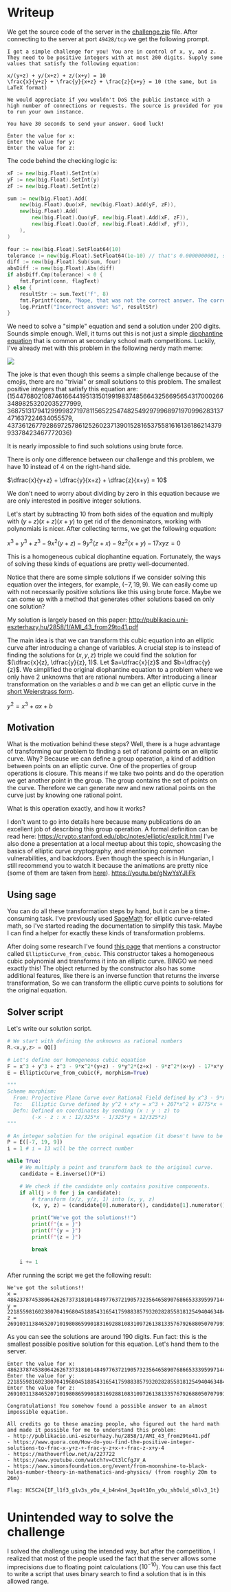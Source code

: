 # Writeup
We get the source code of the server in the [challenge.zip](files/challenge.zip) file. After connecting to the server at port `49428/tcp` we get the following prompt.

```
I got a simple challenge for you! You are in control of x, y, and z. They need to be positive integers with at most 200 digits. Supply some values that satisfy the following equation:

x/(y+z) + y/(x+z) + z/(x+y) = 10
\frac{x}{y+z} + \frac{y}{x+z} + \frac{z}{x+y} = 10 (the same, but in LaTeX format)

We would appreciate if you wouldn't DoS the public instance with a high number of connections or requests. The source is provided for you to run your own instance.

You have 30 seconds to send your answer. Good luck!

Enter the value for x: 
Enter the value for y: 
Enter the value for z: 
```

The code behind the checking logic is:
```go
xF := new(big.Float).SetInt(x)
yF := new(big.Float).SetInt(y)
zF := new(big.Float).SetInt(z)

sum := new(big.Float).Add(
    new(big.Float).Quo(xF, new(big.Float).Add(yF, zF)),
    new(big.Float).Add(
        new(big.Float).Quo(yF, new(big.Float).Add(xF, zF)),
        new(big.Float).Quo(zF, new(big.Float).Add(xF, yF)),
    ),
)

four := new(big.Float).SetFloat64(10)
tolerance := new(big.Float).SetFloat64(1e-10) // that's 0.0000000001, so should be okay
diff := new(big.Float).Sub(sum, four)
absDiff := new(big.Float).Abs(diff)
if absDiff.Cmp(tolerance) < 0 {
    fmt.Fprint(conn, flagText)
} else {
    resultStr := sum.Text('f', 8)
    fmt.Fprintf(conn, "Nope, that was not the correct answer. The correct answer was 10, but you supplied ~%s\n", resultStr)
    log.Printf("Incorrect answer: %s", resultStr)
}
```

We need to solve a "simple" equation and send a solution under 200 digits. Sounds simple enough.
Well, it turns out this is not just a simple [diophantine equation](https://en.wikipedia.org/wiki/Diophantine_equation) that is common at secondary school math competitions. Luckily, I've already met with this problem in the following nerdy math meme:

![](screenshots/banana.webp)

The joke is that even though this seems a simple challenge because of the emojis, there are no "trivial" or small solutions to this problem. The smallest positive integers that satisfy this equation are: (154476802108746166441951315019919837485664325669565431700026634898253202035277999, 36875131794129999827197811565225474825492979968971970996283137471637224634055579, 4373612677928697257861252602371390152816537558161613618621437993378423467772036)

It is nearly impossible to find such solutions using brute force. 

There is only one difference between our challenge and this problem, we have 10 instead of 4 on the right-hand side.

$\dfrac{x}{y+z} + \dfrac{y}{x+z} + \dfrac{z}{x+y} = 10$

We don't need to worry about dividing by zero in this equation because we are only interested in positive integer solutions.

Let's start by subtracting $10$ from both sides of the equation and multiply with $(y+z)(x+z)(x+y)$ to get rid of the denominators, working with polynomials is nicer. After collecting terms, we get the following equation:

$x^3 + y^3 + z^3 - 9x^2(y+z) - 9y^2(z+x) - 9z^2(x+y) - 17xyz = 0$

This is a homogeneous cubical diophantine equation. Fortunately, the ways of solving these kinds of equations are pretty well-documented.

Notice that there are some simple solutions if we consider solving this equation over the integers, for example, $(-7, 19, 9)$.
We can easily come up with not necessarily positive solutions like this using brute force.
Maybe we can come up with a method that generates other solutions based on only one solution?

My solution is largely based on this paper: http://publikacio.uni-eszterhazy.hu/2858/1/AMI_43_from29to41.pdf

The main idea is that we can transform this cubic equation into an elliptic curve after introducing a change of variables. A crucial step is to instead of finding the solutions for $(x, y, z)$ triple we could find the solution for $(\dfrac{x}{z}, \dfrac{y}{z}, 1)$. Let $a=\dfrac{x}{z}$ and $b=\dfrac{y}{z}$. We simplified the original diophantine equation to a problem where we only have 2 unknowns that are rational numbers. After introducing a linear transformation on the variables $a$ and $b$ we can get an elliptic curve in the [short Weierstrass form](https://crypto.stanford.edu/pbc/notes/elliptic/weier.html).

$y^2 = x^3 + ax + b$

## Motivation

What is the motivation behind these steps? Well, there is a huge advantage of transforming our problem to finding a set of rational points on an elliptic curve. Why? Because we can define a group operation, a kind of addition between points on an elliptic curve. One of the properties of group operations is closure. This means if we take two points and do the operation we get another point in the group. The group contains the set of points on the curve. Therefore we can generate new and new rational points on the curve just by knowing one rational point.

What is this operation exactly, and how it works?

I don't want to go into details here because many publications do an excellent job of describing this group operation.
A formal definition can be read here: https://crypto.stanford.edu/pbc/notes/elliptic/explicit.html
I've also done a presentation at a local meetup about this topic, showcasing the basics of elliptic curve cryptography, and mentioning common vulnerabilities, and backdoors. Even though the speech is in Hungarian, I still recommend you to watch it because the animations are pretty nice (some of them are taken from [here](https://github.com/thud/eccdemo)).
https://youtu.be/gNwYsYJliFk

## Using sage

You can do all these transformation steps by hand, but it can be a time-consuming task. I've previously used [SageMath](https://www.sagemath.org/) for elliptic curve-related math, so I've started reading the documentation to simplify this task. Maybe I can find a helper for exactly these kinds of transformation problems.

After doing some research I've found [this page](https://doc.sagemath.org/html/en/reference/arithmetic_curves/sage/schemes/elliptic_curves/weierstrass_transform.html) that mentions a constructor called `EllipticCurve_from_cubic`. This constructor takes a homogeneous cubic polynomial and transforms it into an elliptic curve. BINGO we need exactly this! The object returned by the constructor also has some additional features, like there is an inverse function that returns the inverse transformation, So we can transform the elliptic curve points to solutions for the original equation.

## Solver script

Let's write our solution script.
```python
# We start with defining the unknowns as rational numbers
R.<x,y,z> = QQ[]

# Let's define our homogeneous cubic equation
F = x^3 + y^3 + z^3 - 9*x^2*(y+z) - 9*y^2*(z+x) - 9*z^2*(x+y) - 17*x*y*z
E = EllipticCurve_from_cubic(F, morphism=True)

"""
Scheme morphism:
  From: Projective Plane Curve over Rational Field defined by x^3 - 9*x^2*y - 9*x*y^2 + y^3 - 9*x^2*z - 17*x*y*z - 9*y^2*z - 9*x*z^2 - 9*y*z^2 + z^3
  To:   Elliptic Curve defined by y^2 + x*y = x^3 + 207*x^2 + 8775*x + 105625 over Rational Field
  Defn: Defined on coordinates by sending (x : y : z) to
        (-x - z : x : 12/325*x - 1/325*y + 12/325*z)
"""

# An integer solution for the original equation (it doesn't have to be all positive)
P = E([-7, 19, 9])
i = 1 # i = 13 will be the correct number

while True:
    # We multiply a point and transform back to the original curve. 
    candidate = E.inverse()(P*i)

    # We check if the candidate only contains positive components.
    if all(j > 0 for j in candidate):
        # transform (x/z, y/z, 1) into (x, y, z)
        (x, y, z) = (candidate[0].numerator(), candidate[1].numerator(), candidate[0].denominator())

        print("We've got the solutions!!")
        print(f"{x = }")
        print(f"{y = }")
        print(f"{z = }")

        break

    i += 1
```

After running the script we get the following result:
```
We've got the solutions!!
x = 4862378745380642626737318101484977637219057323564658907686653339599714454790559130946320953938197181210525554039710122136086190642013402927952831079021210585653078786813279351784906397934209
y = 221855981602380704196804518854316541759883857932028285581812549404634844243737502744011549757448453135493556098964216532950604590733853450272184987603430882682754171300742698179931849310347
z = 269103113846520710198086599018316928810831097261381335767926880507079911347095440987749703663156874995907158014866846058485318408629957749519665987782327830143454337518378955846463785600977
```

As you can see the solutions are around 190 digits. Fun fact: this is the smallest possible positive solution for this equation.
Let's hand them to the server.

```
Enter the value for x: 4862378745380642626737318101484977637219057323564658907686653339599714454790559130946320953938197181210525554039710122136086190642013402927952831079021210585653078786813279351784906397934209
Enter the value for y: 221855981602380704196804518854316541759883857932028285581812549404634844243737502744011549757448453135493556098964216532950604590733853450272184987603430882682754171300742698179931849310347
Enter the value for z: 269103113846520710198086599018316928810831097261381335767926880507079911347095440987749703663156874995907158014866846058485318408629957749519665987782327830143454337518378955846463785600977

Congratulations! You somehow found a possible answer to an almost impossible equation.

All credits go to these amazing people, who figured out the hard math and made it possible for me to understand this problem:
- http://publikacio.uni-eszterhazy.hu/2858/1/AMI_43_from29to41.pdf
- https://www.quora.com/How-do-you-find-the-positive-integer-solutions-to-frac-x-y+z-+-frac-y-z+x-+-frac-z-x+y-4
- https://mathoverflow.net/a/227722
- https://www.youtube.com/watch?v=Ct3lCfgJV_A
- https://www.simonsfoundation.org/event/from-moonshine-to-black-holes-number-theory-in-mathematics-and-physics/ (from roughly 20m to 26m)

Flag: HCSC24{IF_l1f3_g1v3s_y0u_4_b4n4n4_3qu4t10n_y0u_sh0uld_s0lv3_1t}
```

# Unintended way to solve the challenge
I solved the challenge using the intended way, but after the competition, I realized that most of the people used the fact that the server allows some imprecisions due to floating point calculations ($10^{-10}$). You can use this fact to write a script that uses binary search to find a solution that is in this allowed range.